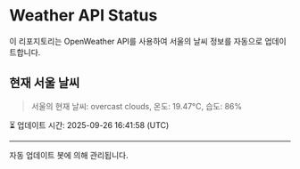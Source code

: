 
# Weather API Status

이 리포지토리는 OpenWeather API를 사용하여 서울의 날씨 정보를 자동으로 업데이트합니다.

## 현재 서울 날씨
> 서울의 현재 날씨: overcast clouds, 온도: 19.47°C, 습도: 86%

⏳ 업데이트 시간: 2025-09-26 16:41:58 (UTC)

---
자동 업데이트 봇에 의해 관리됩니다.
